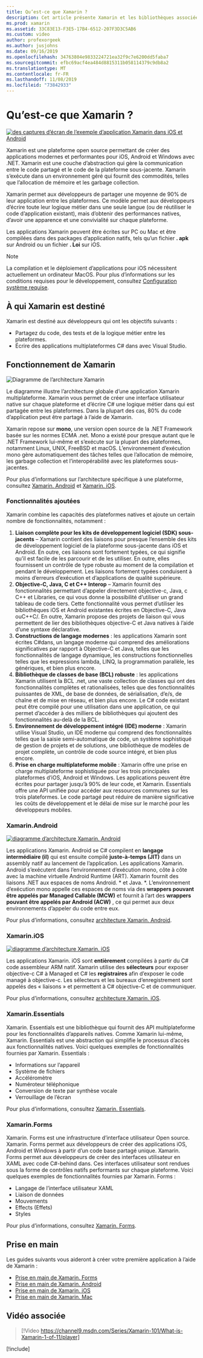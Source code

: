```yaml
---
title: Qu’est-ce que Xamarin ?
description: Cet article présente Xamarin et les bibliothèques associées.
ms.prod: xamarin
ms.assetid: 33C83E13-F3E5-17B4-6512-207F3D3C5AB6
ms.custom: video
author: profexorgeek
ms.author: jusjohns
ms.date: 09/16/2019
ms.openlocfilehash: 34763804e9833224721ea32f9c7e6200dd5faba7
ms.sourcegitcommit: efbc69acf4ea484d8815311b058114379c9db8a2
ms.translationtype: MT
ms.contentlocale: fr-FR
ms.lasthandoff: 11/08/2019
ms.locfileid: "73842933"
---
```

# <a name="what-is-xamarin"></a>Qu’est-ce que Xamarin ?

[![des captures d’écran de l’exemple d’application Xamarin dans iOS et Android](what-is-xamarin-images/xamarin-app-cropped.png)](what-is-xamarin-images/xamarin-app.png#lightbox)

Xamarin est une plateforme open source permettant de créer des applications modernes et performantes pour iOS, Android et Windows avec .NET. Xamarin est une couche d’abstraction qui gère la communication entre le code partagé et le code de la plateforme sous-jacente. Xamarin s’exécute dans un environnement géré qui fournit des commodités, telles que l’allocation de mémoire et les garbage collection.

Xamarin permet aux développeurs de partager une moyenne de 90% de leur application entre les plateformes. Ce modèle permet aux développeurs d’écrire toute leur logique métier dans une seule langue (ou de réutiliser le code d’application existant), mais d’obtenir des performances natives, d’avoir une apparence et une convivialité sur chaque plateforme.

Les applications Xamarin peuvent être écrites sur PC ou Mac et être compilées dans des packages d’application natifs, tels qu’un fichier **. apk** sur Android ou un fichier **. Loi** sur iOS.

> [!NOTE]
> La compilation et le déploiement d’applications pour iOS nécessitent actuellement un ordinateur MacOS. Pour plus d’informations sur les conditions requises pour le développement, consultez [Configuration système requise](~/cross-platform/get-started/requirements.md#macos-requirements).

## <a name="who-xamarin-is-for"></a>À qui Xamarin est destiné

Xamarin est destiné aux développeurs qui ont les objectifs suivants :

- Partagez du code, des tests et de la logique métier entre les plateformes.
- Écrire des applications multiplateformes C# dans avec Visual Studio.

## <a name="how-xamarin-works"></a>Fonctionnement de Xamarin

![Diagramme de l’architecture Xamarin](what-is-xamarin-images/xamarin-architecture.png)

Le diagramme illustre l’architecture globale d’une application Xamarin multiplateforme. Xamarin vous permet de créer une interface utilisateur native sur chaque plateforme et d’écrire C# une logique métier dans qui est partagée entre les plateformes. Dans la plupart des cas, 80% du code d’application peut être partagé à l’aide de Xamarin.

Xamarin repose sur **mono**, une version open source de la .NET Framework basée sur les normes ECMA .net. Mono a existé pour presque autant que le .NET Framework lui-même et s’exécute sur la plupart des plateformes, notamment Linux, UNIX, FreeBSD et macOS. L’environnement d’exécution mono gère automatiquement des tâches telles que l’allocation de mémoire, les garbage collection et l’interopérabilité avec les plateformes sous-jacentes.

Pour plus d’informations sur l’architecture spécifique à une plateforme, consultez [Xamarin. Android](#xamarinandroid) et [Xamarin. iOS](#xamarinios).

### <a name="added-features"></a>Fonctionnalités ajoutées

Xamarin combine les capacités des plateformes natives et ajoute un certain nombre de fonctionnalités, notamment :

1. **Liaison complète pour les kits de développement logiciel (SDK) sous-jacents** – Xamarin contient des liaisons pour presque l’ensemble des kits de développement logiciel de la plateforme sous-jacente dans iOS et Android. En outre, ces liaisons sont fortement typées, ce qui signifie qu’il est facile de les parcourir et de les utiliser. En outre, elles fournissent un contrôle de type robuste au moment de la compilation et pendant le développement. Les liaisons fortement typées conduisent à moins d’erreurs d’exécution et d’applications de qualité supérieure.
1. **Objective-C, Java, C et C++ Interop** – Xamarin fournit des fonctionnalités permettant d’appeler directement objective-c, Java, c C++ et Libraries, ce qui vous donne la possibilité d’utiliser un grand tableau de code tiers. Cette fonctionnalité vous permet d’utiliser les bibliothèques iOS et Android existantes écrites en Objective-C, Java ouC++C/. En outre, Xamarin propose des projets de liaison qui vous permettent de lier des bibliothèques objective-C et Java natives à l’aide d’une syntaxe déclarative.
1. **Constructions de langage modernes** : les applications Xamarin sont écrites C#dans, un langage moderne qui comprend des améliorations significatives par rapport à Objective-C et Java, telles que les fonctionnalités de langage dynamique, les constructions fonctionnelles telles que les expressions lambda, LINQ, la programmation parallèle, les génériques, et bien plus encore.
1. **Bibliothèque de classes de base (BCL) robuste** : les applications Xamarin utilisent la BCL .net, une vaste collection de classes qui ont des fonctionnalités complètes et rationalisées, telles que des fonctionnalités puissantes de XML, de base de données, de sérialisation, d’e/s, de chaîne et de mise en réseau, et bien plus encore. Le C# code existant peut être compilé pour une utilisation dans une application, ce qui permet d’accéder à des milliers de bibliothèques qui ajoutent des fonctionnalités au-delà de la BCL.
1. **Environnement de développement intégré (IDE) moderne** : Xamarin utilise Visual Studio, un IDE moderne qui comprend des fonctionnalités telles que la saisie semi-automatique de code, un système sophistiqué de gestion de projets et de solutions, une bibliothèque de modèles de projet complète, un contrôle de code source intégré, et bien plus encore.
1. **Prise en charge multiplateforme mobile** : Xamarin offre une prise en charge multiplateforme sophistiquée pour les trois principales plateformes d’iOS, Android et Windows. Les applications peuvent être écrites pour partager jusqu’à 90% de leur code, et Xamarin. Essentials offre une API unifiée pour accéder aux ressources communes sur les trois plateformes. Le code partagé peut réduire de manière significative les coûts de développement et le délai de mise sur le marché pour les développeurs mobiles.

### <a name="xamarinandroid"></a>Xamarin.Android

[![diagramme d’architecture Xamarin. Android](what-is-xamarin-images/android-architecture-cropped.png)](what-is-xamarin-images/android-architecture.png#lightbox)

Les applications Xamarin. Android se C# compilent en **langage intermédiaire (il)** qui est ensuite compilé **juste-à-temps (JIT)** dans un assembly natif au lancement de l’application. Les applications Xamarin. Android s’exécutent dans l’environnement d’exécution mono, côte à côte avec la machine virtuelle Android Runtime (ART). Xamarin fournit des liaisons .NET aux espaces de noms Android. * et Java. *. L’environnement d’exécution mono appelle ces espaces de noms via des **wrappers pouvant être appelés par Managed Callable (MCW)** et fournit à l’art des **wrappers pouvant être appelés par Android (ACW)** , ce qui permet aux deux environnements d’appeler du code entre eux.

Pour plus d’informations, consultez [architecture Xamarin. Android](~/android/internals/architecture.md).

### <a name="xamarinios"></a>Xamarin.iOS

[![diagramme d’architecture Xamarin. iOS](what-is-xamarin-images/ios-architecture-cropped.png)](what-is-xamarin-images/ios-architecture.png#lightbox)

Les applications Xamarin. iOS sont **entièrement** compilées à partir du C# code assembleur ARM natif. Xamarin utilise des **sélecteurs** pour exposer objective-c C# à Managed et C# les **registraires** afin d’exposer le code managé à objective-c. Les sélecteurs et les bureaux d’enregistrement sont appelés des « liaisons » et permettent à C# objective-C et de communiquer.

Pour plus d’informations, consultez [architecture Xamarin. iOS](~/ios/internals/architecture.md).

### <a name="xamarinessentials"></a>Xamarin.Essentials

Xamarin. Essentials est une bibliothèque qui fournit des API multiplateforme pour les fonctionnalités d’appareils natives. Comme Xamarin lui-même, Xamarin. Essentials est une abstraction qui simplifie le processus d’accès aux fonctionnalités natives. Voici quelques exemples de fonctionnalités fournies par Xamarin. Essentials :

- Informations sur l’appareil
- Système de fichiers
- Accéléromètre
- Numéroteur téléphonique
- Conversion de texte par synthèse vocale
- Verrouillage de l’écran

Pour plus d’informations, consultez [Xamarin. Essentials](~/essentials/index.md).

### <a name="xamarinforms"></a>Xamarin.Forms

Xamarin. Forms est une infrastructure d’interface utilisateur Open source. Xamarin. Forms permet aux développeurs de créer des applications iOS, Android et Windows à partir d’un code base partagé unique. Xamarin. Forms permet aux développeurs de créer des interfaces utilisateur en XAML avec code C#-behind dans. Ces interfaces utilisateur sont rendues sous la forme de contrôles natifs performants sur chaque plateforme. Voici quelques exemples de fonctionnalités fournies par Xamarin. Forms :

- Langage de l’interface utilisateur XAML
- Liaison de données
- Mouvements
- Effects (Effets)
- Styles

Pour plus d’informations, consultez [Xamarin. Forms](~/xamarin-forms/index.yml).

## <a name="get-started"></a>Prise en main

Les guides suivants vous aideront à créer votre première application à l’aide de Xamarin :

- [Prise en main de Xamarin. Forms](~/xamarin-forms/index.yml)
- [Prise en main de Xamarin. Android](~/android/index.yml)
- [Prise en main de Xamarin. iOS](~/ios/index.yml)
- [Prise en main de Xamarin. Mac](~/mac/index.yml)

## <a name="related-video"></a>Vidéo associée

> [!Video https://channel9.msdn.com/Series/Xamarin-101/What-is-Xamarin-1-of-11/player]

[!include[](~/essentials/includes/xamarin-show-essentials.md)]
